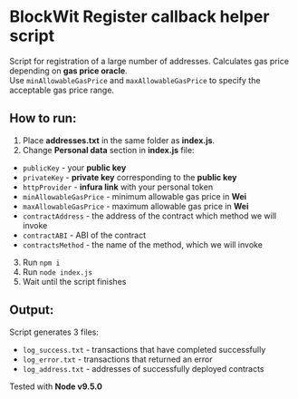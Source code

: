 # BlockWit Register callback helper script
Script for registration of a large number of addresses.
Calculates gas price depending on **gas price oracle**.  
Use `minAllowableGasPrice` and `maxAllowableGasPrice` to specify the acceptable gas price range.
## How to run:
1. Place **addresses.txt** in the same folder as **index.js**.
2. Change **Personal data** section in **index.js** file:
  * `publicKey` - your **public key**
  * `privateKey` - **private key** corresponding to the **public key**
  * `httpProvider` - **infura link** with your personal token
  * `minAllowableGasPrice` - minimum allowable gas price in **Wei**
  * `maxAllowableGasPrice` - maximum allowable gas price in **Wei**
  * `contractAddress` - the address of the contract which method we will invoke
  * `contractABI` - ABI of the contract
  * `contractsMethod` - the name of the method, which we will invoke
3. Run `npm i`
4. Run `node index.js`
5. Wait until the script finishes

## Output:
Script generates 3 files:
* `log_success.txt` - transactions that have completed successfully
* `log_error.txt` - transactions that returned an error
* `log_address.txt` - addresses of successfully deployed contracts

Tested with **Node v9.5.0**
